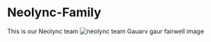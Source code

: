 # Neolync-Family
This is our Neolync team
<img src="(https://github.com/Gokulary/Neolync-Family/blob/main/WhatsApp%20Image%202024-07-19%20at%2014.17.19_217df334.jpg)" alt="neolync team Gauarv gaur fairwell image">
